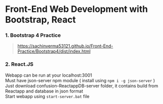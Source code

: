 # Front-End Web Development with Bootstrap, React

### 1. Bootstrap 4 Practice
> https://sachinverma53121.github.io/Front-End-Practice/Bootstrap4/dist/index.html

### 2. React.JS
 Webapp can be run at your localhost:3001  
 Must have json-server npm module ( install using `npm i -g json-server` )   
 Just download confusion-ReactappDB-server folder, it contains build from Reactapp and database in json format   
 Start webapp using `start-server.bat` file

